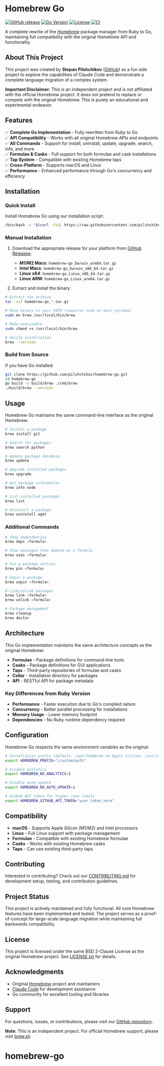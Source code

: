 # Homebrew Go

[![GitHub release](https://img.shields.io/github/release/pilshchikov/homebrew-go.svg)](https://github.com/pilshchikov/homebrew-go/releases)
[![Go Version](https://img.shields.io/github/go-mod/go-version/pilshchikov/homebrew-go)](https://github.com/pilshchikov/homebrew-go)
[![License](https://img.shields.io/github/license/pilshchikov/homebrew-go)](https://github.com/pilshchikov/homebrew-go/blob/HEAD/LICENSE.txt)
[![CI](https://github.com/pilshchikov/homebrew-go/workflows/CI/badge.svg)](https://github.com/pilshchikov/homebrew-go/actions)

A complete rewrite of the [Homebrew](https://brew.sh) package manager from Ruby to Go, maintaining full compatibility with the original Homebrew API and functionality.

## About This Project

This project was created by **Stepan Pilshchikov** ([GitHub](https://github.com/pilshchikov)) as a fun side project to explore the capabilities of Claude Code and demonstrate a complete language migration of a complex system. 

**Important Disclaimer:** This is an independent project and is not affiliated with the official Homebrew project. It does not pretend to replace or compete with the original Homebrew. This is purely an educational and experimental endeavor.

## Features

✅ **Complete Go Implementation** - Fully rewritten from Ruby to Go  
✅ **API Compatibility** - Works with all original Homebrew APIs and endpoints  
✅ **All Commands** - Support for install, uninstall, update, upgrade, search, info, and more  
✅ **Formulae & Casks** - Full support for both formulae and cask installations  
✅ **Tap System** - Compatible with existing Homebrew taps  
✅ **Cross-Platform** - Supports macOS and Linux  
✅ **Performance** - Enhanced performance through Go's concurrency and efficiency  

## Installation

### Quick Install

Install Homebrew Go using our installation script:

```bash
/bin/bash -c "$(curl -fsSL https://raw.githubusercontent.com/pilshchikov/homebrew-go/main/install.sh)"
```

### Manual Installation

1. Download the appropriate release for your platform from [GitHub Releases](https://github.com/pilshchikov/homebrew-go/releases):
   - **M1/M2 Macs**: `homebrew-go_Darwin_arm64.tar.gz`
   - **Intel Macs**: `homebrew-go_Darwin_x86_64.tar.gz`
   - **Linux x64**: `homebrew-go_Linux_x86_64.tar.gz`
   - **Linux ARM**: `homebrew-go_Linux_arm64.tar.gz`

2. Extract and install the binary:

```bash
# Extract the archive
tar -xzf homebrew-go_*.tar.gz

# Move binary to your PATH (requires sudo on most systems)
sudo mv brew /usr/local/bin/brew

# Make executable
sudo chmod +x /usr/local/bin/brew

# Verify installation
brew --version
```

### Build from Source

If you have Go installed:

```bash
git clone https://github.com/pilshchikov/homebrew-go.git
cd homebrew-go
go build -o build/brew ./cmd/brew
./build/brew --version
```

## Usage

Homebrew Go maintains the same command-line interface as the original Homebrew:

```bash
# Install a package
brew install git

# Search for packages
brew search python

# Update package database
brew update

# Upgrade installed packages
brew upgrade

# Get package information
brew info node

# List installed packages
brew list

# Uninstall a package
brew uninstall wget
```

### Additional Commands

```bash
# Show dependencies
brew deps <formula>

# Show packages that depend on a formula
brew uses <formula>

# Pin a package version
brew pin <formula>

# Unpin a package
brew unpin <formula>

# Link/unlink packages
brew link <formula>
brew unlink <formula>

# Package management
brew cleanup
brew doctor
```

## Architecture

This Go implementation maintains the same architecture concepts as the original Homebrew:

- **Formulae** - Package definitions for command-line tools
- **Casks** - Package definitions for GUI applications  
- **Taps** - Third-party repositories of formulae and casks
- **Cellar** - Installation directory for packages
- **API** - RESTful API for package metadata

### Key Differences from Ruby Version

- **Performance** - Faster execution due to Go's compiled nature
- **Concurrency** - Better parallel processing for installations
- **Memory Usage** - Lower memory footprint
- **Dependencies** - No Ruby runtime dependency required

## Configuration

Homebrew Go respects the same environment variables as the original:

```bash
# Installation prefix (default: /opt/homebrew on Apple Silicon, /usr/local on Intel)
export HOMEBREW_PREFIX="/custom/path"

# Disable analytics
export HOMEBREW_NO_ANALYTICS=1

# Disable auto-update
export HOMEBREW_NO_AUTO_UPDATE=1

# GitHub API token for higher rate limits
export HOMEBREW_GITHUB_API_TOKEN="your_token_here"
```

## Compatibility

- **macOS** - Supports Apple Silicon (M1/M2) and Intel processors
- **Linux** - Full Linux support with package management
- **Formulae** - Compatible with existing Homebrew formulae
- **Casks** - Works with existing Homebrew casks  
- **Taps** - Can use existing third-party taps

## Contributing

Interested in contributing? Check out our [CONTRIBUTING.md](CONTRIBUTING.md) for development setup, testing, and contribution guidelines.

## Project Status

This project is actively maintained and fully functional. All core Homebrew features have been implemented and tested. The project serves as a proof-of-concept for large-scale language migration while maintaining full backwards compatibility.

## License

This project is licensed under the same BSD 2-Clause License as the original Homebrew project. See [LICENSE.txt](LICENSE.txt) for details.

## Acknowledgments

- Original [Homebrew](https://brew.sh) project and maintainers
- [Claude Code](https://claude.ai/code) for development assistance
- Go community for excellent tooling and libraries

## Support

For questions, issues, or contributions, please visit our [GitHub repository](https://github.com/pilshchikov/homebrew-go).

**Note:** This is an independent project. For official Homebrew support, please visit [brew.sh](https://brew.sh).
# homebrew-go
